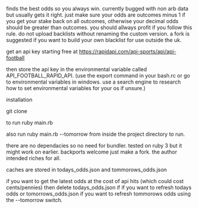 finds the best odds so you always win. currently bugged with non arb data but usually gets it right. just make sure your odds are outcomes minus 1 if you get your stake back on all outcomes, otherwise your decimal odds should be greater than outcomes. you should allways profit if you follow this rule. do not upload backlists without renaming the custom version. a fork is suggested if you want to build your own blacklist for use outside the uk.


get an api key starting free at
https://rapidapi.com/api-sports/api/api-football

then store the api key in the environmental variable called API_FOOTBALL_RAPID_API.
(use the export command in your bash.rc or go to environmental variables in windows. use a search engine to research how to set environmental variables for your os if unsure.)

installation

git clone 


to run
ruby main.rb

also run 
ruby main.rb --tomorrow
from inside the project directory to run.

there are no dependacies so no need for bundler. tested on ruby 3 but it might work on earlier. backports welcome just make a fork.
the author intended riches for all.

caches are stored in todays_odds.json and tommorows_odds.json

if you want to get the latest odds at the cost of api hits (which could cost cents/pennies) then delete todays_odds.json if if you want to refresh todays odds or tomorrows_odds.json if you want to refresh tommorows odds using the --tomorrow switch.
